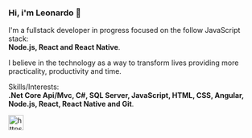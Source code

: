 ### Hi, i'm Leonardo :rocket:

I'm a fullstack developer in progress focused on the follow JavaScript stack: </br>
<strong>Node.js, React and React Native</strong>.

I believe in the technology as a way to transform lives providing more practicality, productivity and time.

Skills/Interests: </br>
<strong>.Net Core Api/Mvc, C#, SQL Server, JavaScript, HTML, CSS, Angular, Node.js, React, React Native and Git</strong>.

<p>
<a href="https://linkedin.com/in/https://www.linkedin.com/in/leonardo-santos-438b64121/" target="blank"><img align="center" src="https://cdn.jsdelivr.net/npm/simple-icons@3.0.1/icons/linkedin.svg" alt="https://www.linkedin.com/in/leonardo-santos-438b64121/" height="30" width="30" /></a>
</p>
